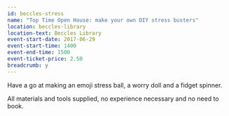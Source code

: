 ```yaml
---
id: beccles-stress
name: "Top Time Open House: make your own DIY stress busters"
location: beccles-library
location-text: Beccles Library
event-start-date: 2017-06-29
event-start-time: 1400
event-end-time: 1500
event-ticket-price: 2.50
breadcrumb: y
---
```


Have a go at making an emoji stress ball, a worry doll and a fidget spinner.

All materials and tools supplied, no experience necessary and no need to book.
